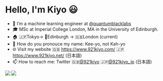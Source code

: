 # Hello, I'm Kiyo 😃
- 🔭 I’m a machine learning engineer at [@quantumblacklabs](https://github.com/quantumblacklabs)
- 🎓 MSc at Imperial College London, MA in the University of Edinburgh.
- 🏠 🇯🇵Tokyo-> 🏴󠁧󠁢󠁳󠁣󠁴󠁿Edinburgh -> 🇬🇧London (current)
- 🤔 How do you pronouce my name: Kee-yo, not Kah-yo
- 🌐 Visit my website 🇬🇧 https://www.921kiyo.com/ 🇯🇵 https://www.921kiyo.net/ (日本語)
- 📫 How to reach me: Twitter 🇬🇧[@921kiyo](https://twitter.com/921kiyo) 🇯🇵[@921kiyo_jp](https://twitter.com/921kiyo_jp) (日本語)

<a href="https://github.com/921kiyo">
  <img align="left" src="https://github-readme-stats.vercel.app/api/top-langs/?username=921kiyo&layout=compact&hide_border=true&langs_count=10&hide=jupyter%20notebook,tex,css,php"/> 
</a>
<a href="https://github.com/921kiyo">
  <img align="left" src="https://github-readme-stats.vercel.app/api?username=921kiyo&show_icons=true&count_private=true&theme=default&hide_border=true&hide=issues,contribs&include_all_commits=true"/> 
</a>
